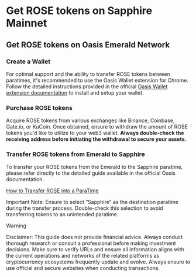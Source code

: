 # Get ROSE tokens on Sapphire Mainnet

## Get ROSE tokens on Oasis Emerald Network

### Create a Wallet

For optimal support and the ability to transfer ROSE tokens between paratimes, it's recommended to use the Oasis Wallet extension for Chrome. Follow the detailed instructions provided in the official [Oasis Wallet extension documentation](https://docs.oasis.io/general/manage-tokens/oasis-wallets/browser-extension/#install-the-oasis-wallet-via-chrome-web-store) to install and setup your wallet.

### Purchase ROSE tokens

Acquire ROSE tokens from various exchanges like Binance, Coinbase, Gate.io, or KuCoin. Once obtained, ensure to withdraw the amount of ROSE tokens you'd like to utilize to your web3 wallet. **Always double-check the receiving address before initiating the withdrawal to secure your assets.**

### Transfer ROSE tokens from Emerald to Sapphire

To transfer your ROSE tokens from the Emerald to the Sapphire paratime, please refer directly to the detailed guide available in the official Oasis documentation.

[How to Transfer ROSE into a ParaTime](https://docs.oasis.io/general/manage-tokens/how-to-transfer-rose-into-paratime)

Important Note: Ensure to select “Sapphire” as the destination paratime during the transfer process. Double-check this selection to avoid transferring tokens to an unintended paratime.

> [!WARNING]
> Disclaimer: This guide does not provide financial advice. Always conduct thorough research or consult a professional before making investment decisions. Make sure to verify URLs and ensure all information aligns with the current operations and networks of the related platforms as cryptocurrency ecosystems frequently update and evolve. Always ensure to use official and secure websites when conducting transactions.
